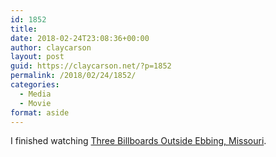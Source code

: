 ```yaml
---
id: 1852
title: 
date: 2018-02-24T23:08:36+00:00
author: claycarson
layout: post
guid: https://claycarson.net/?p=1852
permalink: /2018/02/24/1852/
categories:
  - Media
  - Movie
format: aside
---
```

I finished watching [Three Billboards Outside Ebbing, Missouri](https://imdb.com/title/tt5027774/?ref=m_nv_sr_1).